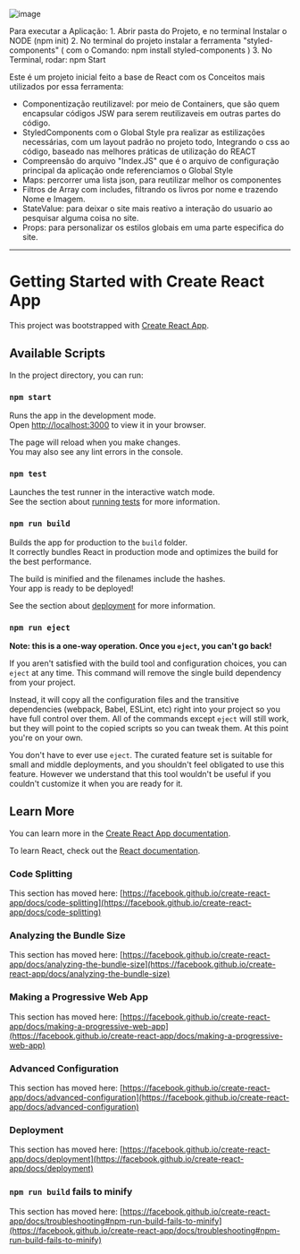 ![image](https://github.com/AbnerMCunha/LibraryReactBooks/assets/38359487/1d377cb6-4a75-4ab9-996b-5f92d0962d4c)

  Para executar a Aplicação:
    1. Abrir pasta do Projeto, e no terminal Instalar o NODE (npm init)
    2. No terminal do projeto instalar a ferramenta "styled-components" ( com o Comando: npm install styled-components )
    3. No Terminal, rodar: npm Start

Este é um projeto inicial feito a base de React com os Conceitos mais utilizados por essa ferramenta:
- Componentização reutilizavel: por meio de Containers, que são quem encapsular códigos JSW para serem reutilizaveis em outras partes do código.
- StyledComponents com o Global Style pra realizar as estilizações necessárias, com um layout padrão no projeto todo, Integrando o css ao código, baseado nas melhores práticas de utilização do REACT
- Compreensão do arquivo "Index.JS" que é o arquivo de configuração principal da aplicação onde referenciamos o Global Style
- Maps: percorrer uma lista json, para reutilizar melhor os componentes
- Filtros de Array com includes, filtrando os livros por nome e trazendo Nome e Imagem.
- StateValue: para deixar o site mais reativo a interação do usuario ao pesquisar alguma coisa no site.
- Props: para personalizar os estilos globais em uma parte especifica do site.



-------------------------------------------------------------------------------------------------------------
# Getting Started with Create React App

This project was bootstrapped with [Create React App](https://github.com/facebook/create-react-app).

## Available Scripts

In the project directory, you can run:

### `npm start`

Runs the app in the development mode.\
Open [http://localhost:3000](http://localhost:3000) to view it in your browser.

The page will reload when you make changes.\
You may also see any lint errors in the console.

### `npm test`

Launches the test runner in the interactive watch mode.\
See the section about [running tests](https://facebook.github.io/create-react-app/docs/running-tests) for more information.

### `npm run build`

Builds the app for production to the `build` folder.\
It correctly bundles React in production mode and optimizes the build for the best performance.

The build is minified and the filenames include the hashes.\
Your app is ready to be deployed!

See the section about [deployment](https://facebook.github.io/create-react-app/docs/deployment) for more information.

### `npm run eject`

**Note: this is a one-way operation. Once you `eject`, you can't go back!**

If you aren't satisfied with the build tool and configuration choices, you can `eject` at any time. This command will remove the single build dependency from your project.

Instead, it will copy all the configuration files and the transitive dependencies (webpack, Babel, ESLint, etc) right into your project so you have full control over them. All of the commands except `eject` will still work, but they will point to the copied scripts so you can tweak them. At this point you're on your own.

You don't have to ever use `eject`. The curated feature set is suitable for small and middle deployments, and you shouldn't feel obligated to use this feature. However we understand that this tool wouldn't be useful if you couldn't customize it when you are ready for it.

## Learn More

You can learn more in the [Create React App documentation](https://facebook.github.io/create-react-app/docs/getting-started).

To learn React, check out the [React documentation](https://reactjs.org/).

### Code Splitting

This section has moved here: [https://facebook.github.io/create-react-app/docs/code-splitting](https://facebook.github.io/create-react-app/docs/code-splitting)

### Analyzing the Bundle Size

This section has moved here: [https://facebook.github.io/create-react-app/docs/analyzing-the-bundle-size](https://facebook.github.io/create-react-app/docs/analyzing-the-bundle-size)

### Making a Progressive Web App

This section has moved here: [https://facebook.github.io/create-react-app/docs/making-a-progressive-web-app](https://facebook.github.io/create-react-app/docs/making-a-progressive-web-app)

### Advanced Configuration

This section has moved here: [https://facebook.github.io/create-react-app/docs/advanced-configuration](https://facebook.github.io/create-react-app/docs/advanced-configuration)

### Deployment

This section has moved here: [https://facebook.github.io/create-react-app/docs/deployment](https://facebook.github.io/create-react-app/docs/deployment)

### `npm run build` fails to minify

This section has moved here: [https://facebook.github.io/create-react-app/docs/troubleshooting#npm-run-build-fails-to-minify](https://facebook.github.io/create-react-app/docs/troubleshooting#npm-run-build-fails-to-minify)

